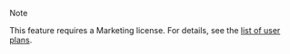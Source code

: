 <!-- markdownlint-disable-file MD041 -->
> [!NOTE]
> This feature requires a Marketing license. For details, see the [list of user plans][1].

<!-- Referenced links -->
[1]: ../../docs/en/admin/license/user-plans.md
